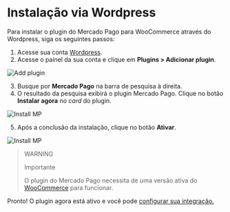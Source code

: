 # Instalação via Wordpress

Para instalar o plugin do Mercado Pago para WooCommerce através do Wordpress, siga os seguintes passos:

1. Acesse sua conta [Wordpress](https://wordpress.com/).
2. Acesse o painel da sua conta e clique em **Plugins > Adicionar plugin**.

![Add plugin](woocomerce/add-plugin-pt.png)

3. Busque por **Mercado Pago** na barra de pesquisa à direita.
4. O resultado da pesquisa exibirá o plugin Mercado Pago. Clique no botão **Instalar agora** no _card_ do plugin.

![Install MP](woocomerce/install-mp-pt.png)

5. Após a conclusão da instalação, clique no botão **Ativar**.

![Install MP](woocomerce/activate-mp-pt.png)

> WARNING
>
> Importante
>
> O plugin do Mercado Pago necessita de uma versão ativa do [WooCommerce](https://wordpress.org/extend/plugins/woocommerce/) para funcionar.

Pronto! O plugin agora está ativo e você pode [configurar sua integração.](/developers/pt/docs/woocommerce/integration-configuration/plugin-configuration)

